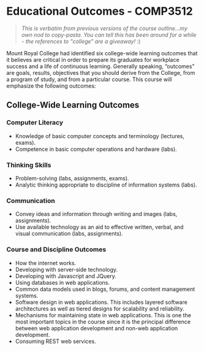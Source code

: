 # Educational Outcomes - COMP3512

> _This is verbatim from previous versions of the course outline...my own nod to copy-pasta. You can tell this has been around for a while - the references to "college" are a giveaway!_ :)

Mount Royal College had identified six college-wide learning outcomes that it believes are critical in order to prepare its graduates for workplace success and a life of continuous learning. Generally speaking, “outcomes” are goals, results, objectives that you should derive from the College, from a program of study, and from a particular course. This course will emphasize the following outcomes:

## College-Wide Learning Outcomes

### Computer Literacy

- Knowledge of basic computer concepts and terminology (lectures, exams).
- Competence in basic computer operations and hardware (labs).

### Thinking Skills

- Problem-solving (labs, assignments, exams).
- Analytic thinking appropriate to discipline of information systems (labs).

### Communication

- Convey ideas and information through writing and images (labs, assignments).
- Use available technology as an aid to effective written, verbal, and visual communication (labs, assignments).

### Course and Discipline Outcomes

- How the internet works.
- Developing with server-side technology.
- Developing with Javascript and JQuery.
- Using databases in web applications.
- Common data models used in blogs, forums, and content management systems.
- Software design in web applications. This includes layered software architectures as well as tiered designs for scalability and reliability.
- Mechanisms for maintaining state in web applications. This is one the most important topics in the course since it is the principal difference between web application development and non-web application development.
- Consuming REST web services.
